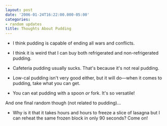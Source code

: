 ```yaml
---
layout: post
date: '2006-01-24T16:22:00.000-05:00'
categories:
- random updates
title: Thoughts About Pudding
---
```


* I think pudding is capable of ending all wars and conflicts.

* I think it is weird that I can buy both refrigerated and non-refrigerated pudding.

* Cafeteria pudding usually sucks. That's because it's not real pudding.

* Low-cal pudding isn't very good either, but it will do—when it comes to pudding, take what you can get.

* You can eat pudding with a spoon *or* fork. It's so versatile!

And one final random though (not related to pudding)...

* Why is it that it takes hours and hours to freeze a slice of lasagna but I can reheat the same frozen block in only 90 seconds? Come on!


